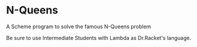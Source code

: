 N-Queens
========

A Scheme program to solve the famous N-Queens problem

Be sure to use Intermediate Students with Lambda as Dr.Racket's language.
